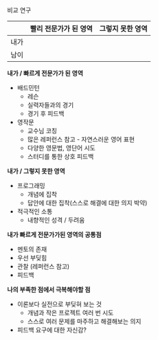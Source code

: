 비교 연구

|      | 빨리 전문가가 된 영역 | 그렇지 못한 영역 |
| ---- | --------------------- | ---------------- |
| 내가 |                       |                  |
| 남이 |                       |                  |

**내가 / 빠르게 전문가가 된 영역**

-   배드민턴
    -   레슨
    -   실력자들과의 경기
    -   경기 후 피드백
-   영작문
    -   교수님 코칭
    -   많은 레퍼런스 참고 - 자연스러운 영어 표현
    -   다양한 영문법, 영단어 시도
    -   스터디를 통한 상호 피드백

**내가 / 그렇지 못한 영역**

-   프로그래밍
    -   개념에 집착
    -   답안에 대한 집착(스스로 해결에 대한 의지 박약)
-   적극적인 소통
    -   내향적인 성격 / 두려움

**내가 빠르게 전문가가된 영역의 공통점**

-   멘토의 존재
-   우선 부딪힘
-   관찰 (레퍼런스 참고)
-   피드백

**나의 부족한 점에서 극복해야할 점**

-   이론보다 실전으로 부딪혀 보는 것
    -   개념과 작은 프로젝트 여러 번 시도
    -   스스로 여러 문제를 마주하고 해결해보는 의지
-   피드백 요구에 대한 자신감?
